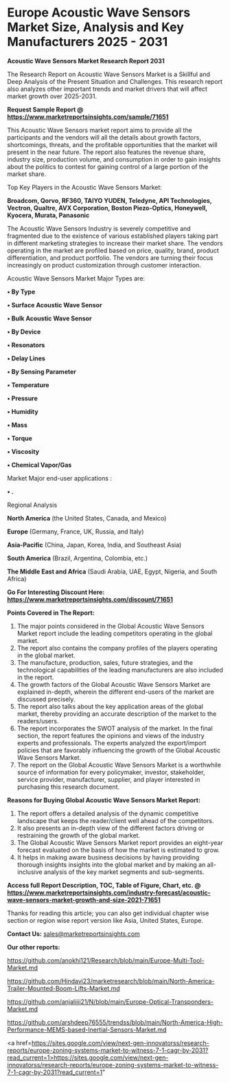  # Europe Acoustic Wave Sensors Market Size, Analysis and Key Manufacturers 2025 - 2031

<strong>Acoustic Wave Sensors Market Research Report 2031</strong>

The Research Report on Acoustic Wave Sensors Market is a Skillful and Deep Analysis of the Present Situation and Challenges. This research report also analyzes other important trends and market drivers that will affect market growth over 2025-2031.

<strong>Request Sample Report @ <a href=https://www.marketreportsinsights.com/sample/71651>https://www.marketreportsinsights.com/sample/71651</a></strong>

This Acoustic Wave Sensors market report aims to provide all the participants and the vendors will all the details about growth factors, shortcomings, threats, and the profitable opportunities that the market will present in the near future. The report also features the revenue share, industry size, production volume, and consumption in order to gain insights about the politics to contest for gaining control of a large portion of the market share.

Top Key Players in the Acoustic Wave Sensors Market:

<strong>Broadcom, Qorvo, RF360, TAIYO YUDEN, Teledyne, API Technologies, Vectron, Qualtre, AVX Corporation, Boston Piezo-Optics, Honeywell, Kyocera, Murata, Panasonic</strong>

The Acoustic Wave Sensors Industry is severely competitive and fragmented due to the existence of various established players taking part in different marketing strategies to increase their market share. The vendors operating in the market are profiled based on price, quality, brand, product differentiation, and product portfolio. The vendors are turning their focus increasingly on product customization through customer interaction.

Acoustic Wave Sensors Market Major Types are:

<strong>• By Type

• Surface Acoustic Wave Sensor

• Bulk Acoustic Wave Sensor

• By Device

• Resonators

• Delay Lines

• By Sensing Parameter

• Temperature

• Pressure

• Humidity

• Mass

• Torque

• Viscosity

• Chemical Vapor/Gas</strong>

Market Major end-user applications :

<strong>• .</strong>

Regional Analysis

</u><strong><b>North America</b></strong> (the United States, Canada, and Mexico)

<strong><b>Europe </b></strong>(Germany, France, UK, Russia, and Italy)

<strong><b>Asia-Pacific</b></strong> (China, Japan, Korea, India, and Southeast Asia)

<strong><b>South America</b></strong> (Brazil, Argentina, Colombia, etc.)

<strong><b>The Middle East and Africa</b></strong> (Saudi Arabia, UAE, Egypt, Nigeria, and South Africa)

<strong>Go For Interesting Discount Here: <a href=https://www.marketreportsinsights.com/discount/71651>https://www.marketreportsinsights.com/discount/71651</a></strong>

<strong>Points Covered in The Report:</strong>
<ol>
  <li>The major points considered in the Global Acoustic Wave Sensors Market report include the leading competitors operating in the global market.</li>
  <li>The report also contains the company profiles of the players operating in the global market.</li>
  <li>The manufacture, production, sales, future strategies, and the technological capabilities of the leading manufacturers are also included in the report.</li>
  <li>The growth factors of the Global Acoustic Wave Sensors Market are explained in-depth, wherein the different end-users of the market are discussed precisely.</li>
  <li>The report also talks about the key application areas of the global market, thereby providing an accurate description of the market to the readers/users.</li>
  <li>The report incorporates the SWOT analysis of the market. In the final section, the report features the opinions and views of the industry experts and professionals. The experts analyzed the export/import policies that are favorably influencing the growth of the Global Acoustic Wave Sensors Market.</li>
  <li>The report on the Global Acoustic Wave Sensors Market is a worthwhile source of information for every policymaker, investor, stakeholder, service provider, manufacturer, supplier, and player interested in purchasing this research document.</li>
</ol>
<strong>Reasons for Buying Global Acoustic Wave Sensors Market Report:</strong>

<ol>
  <li>The report offers a detailed analysis of the dynamic competitive landscape that keeps the reader/client well ahead of the competitors.</li>
  <li>It also presents an in-depth view of the different factors driving or restraining the growth of the global market.</li>
  <li>The Global Acoustic Wave Sensors Market report provides an eight-year forecast evaluated on the basis of how the market is estimated to grow.</li>
  <li>It helps in making aware business decisions by having providing thorough insights insights into the global market and by making an all-inclusive analysis of the key market segments and sub-segments.</li>
</ol>
<strong>Access full Report Description, TOC, Table of Figure, Chart, etc. @ <a href=https://www.marketreportsinsights.com/industry-forecast/acoustic-wave-sensors-market-growth-and-size-2021-71651>https://www.marketreportsinsights.com/industry-forecast/acoustic-wave-sensors-market-growth-and-size-2021-71651</a></strong>


Thanks for reading this article; you can also get individual chapter wise section or region wise report version like Asia, United States, Europe.

<strong>Contact Us:</strong>
sales@marketreportsinsights.com

<strong>Our other reports:</strong>

<a href=https://github.com/anokhi121/Research/blob/main/Europe-Multi-Tool-Market.md>https://github.com/anokhi121/Research/blob/main/Europe-Multi-Tool-Market.md</a>

<a href=https://github.com/Hindavi23/marketresearch/blob/main/North-America-Trailer-Mounted-Boom-Lifts-Market.md>https://github.com/Hindavi23/marketresearch/blob/main/North-America-Trailer-Mounted-Boom-Lifts-Market.md</a>

<a href=https://github.com/anjaliiii21/N/blob/main/Europe-Optical-Transponders-Market.md>https://github.com/anjaliiii21/N/blob/main/Europe-Optical-Transponders-Market.md</a>

<a href=https://github.com/arshdeep76555/trendss/blob/main/North-America-High-Performance-MEMS-based-Inertial-Sensors-Market.md>https://github.com/arshdeep76555/trendss/blob/main/North-America-High-Performance-MEMS-based-Inertial-Sensors-Market.md</a>

<a href=https://sites.google.com/view/next-gen-innovatorss/research-reports/europe-zoning-systems-market-to-witness-7-1-cagr-by-2031?read_current=1>https://sites.google.com/view/next-gen-innovatorss/research-reports/europe-zoning-systems-market-to-witness-7-1-cagr-by-2031?read_current=1</a>"
